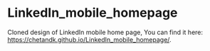 # LinkedIn_mobile_homepage
Cloned design of LinkedIn mobile home page,
You can find it here:  https://chetandk.github.io/LinkedIn_mobile_homepage/.
